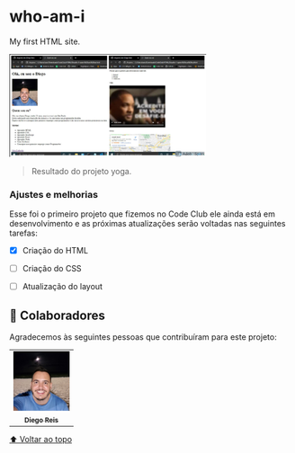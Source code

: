 # who-am-i
 My first HTML site.

<img src="./assest/result who i am.jpg" width="350px" alt="foto de como ficou a página">

> Resultado do projeto yoga.

### Ajustes e melhorias

Esse foi o primeiro projeto que fizemos no Code Club ele ainda está em desenvolvimento e as próximas atualizações serão voltadas nas seguintes tarefas:

- [x] Criação do HTML
- [ ] Criação do CSS
- [ ] Atualização do layout


## 🤝 Colaboradores

Agradecemos às seguintes pessoas que contribuíram para este projeto:

<table>
  <tr>
    <td align="center">
      <a href="https://www.linkedin.com/in/diego-reis-3b734922/">
        <img src="./assest/Diego1.jpg" width="100px;" alt="Foto Diego Reis"/><br>
        <sub>
          <b>Diego Reis</b>
        </sub>
      </a>
    </td>   
       
     
  </tr>
</table>

[⬆ Voltar ao topo](#Yoga-Interface)<br>
